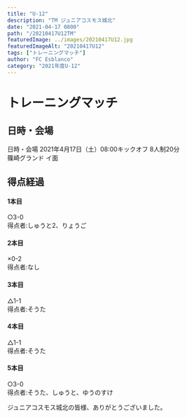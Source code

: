 ```yaml
---
title: "U-12"
description: "TM ジュニアコスモス城北"
date: "2021-04-17 0800"
path: "/20210417U12TM"
featuredImage: ../images/20210417U12.jpg
featuredImageAlt: "20210417U12"
tags: ["トレーニングマッチ"]
author: "FC Esblanco"
category: "2021年度U-12"
---
```



# トレーニングマッチ

## 日時・会場

日時・会場
2021年4月17日（土）08:00キックオフ 8人制20分  
篠崎グランド イ面

## 得点経過

#### 1本目
○3-0  
得点者:しゅうと2、りょうご

#### 2本目
×0-2  
得点者:なし

#### 3本目
△1-1  
得点者:そうた

#### 4本目
△1-1  
得点者:そうた

#### 5本目
○3-0  
得点者:そうた、しゅうと、ゆうのすけ

ジュニアコスモス城北の皆様、ありがとうございました。
